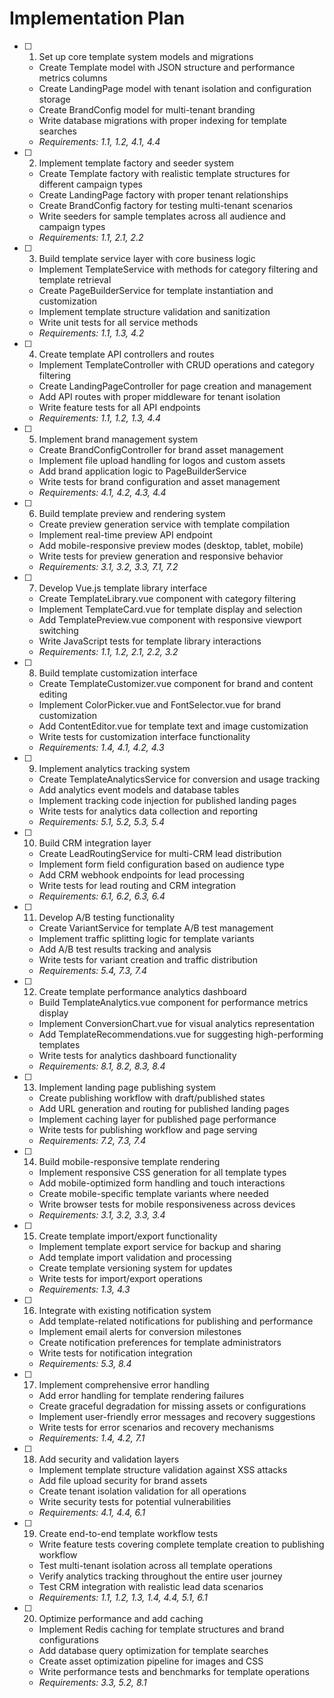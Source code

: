 # Implementation Plan

- [ ] 1. Set up core template system models and migrations
  - Create Template model with JSON structure and performance metrics columns
  - Create LandingPage model with tenant isolation and configuration storage
  - Create BrandConfig model for multi-tenant branding
  - Write database migrations with proper indexing for template searches
  - _Requirements: 1.1, 1.2, 4.1, 4.4_

- [ ] 2. Implement template factory and seeder system
  - Create Template factory with realistic template structures for different campaign types
  - Create LandingPage factory with proper tenant relationships
  - Create BrandConfig factory for testing multi-tenant scenarios
  - Write seeders for sample templates across all audience and campaign types
  - _Requirements: 1.1, 2.1, 2.2_

- [ ] 3. Build template service layer with core business logic
  - Implement TemplateService with methods for category filtering and template retrieval
  - Create PageBuilderService for template instantiation and customization
  - Implement template structure validation and sanitization
  - Write unit tests for all service methods
  - _Requirements: 1.1, 1.3, 4.2_

- [ ] 4. Create template API controllers and routes
  - Implement TemplateController with CRUD operations and category filtering
  - Create LandingPageController for page creation and management
  - Add API routes with proper middleware for tenant isolation
  - Write feature tests for all API endpoints
  - _Requirements: 1.1, 1.2, 1.3, 4.4_

- [ ] 5. Implement brand management system
  - Create BrandConfigController for brand asset management
  - Implement file upload handling for logos and custom assets
  - Add brand application logic to PageBuilderService
  - Write tests for brand configuration and asset management
  - _Requirements: 4.1, 4.2, 4.3, 4.4_

- [ ] 6. Build template preview and rendering system
  - Create preview generation service with template compilation
  - Implement real-time preview API endpoint
  - Add mobile-responsive preview modes (desktop, tablet, mobile)
  - Write tests for preview generation and responsive behavior
  - _Requirements: 3.1, 3.2, 3.3, 7.1, 7.2_

- [ ] 7. Develop Vue.js template library interface
  - Create TemplateLibrary.vue component with category filtering
  - Implement TemplateCard.vue for template display and selection
  - Add TemplatePreview.vue component with responsive viewport switching
  - Write JavaScript tests for template library interactions
  - _Requirements: 1.1, 1.2, 2.1, 2.2, 3.2_

- [ ] 8. Build template customization interface
  - Create TemplateCustomizer.vue component for brand and content editing
  - Implement ColorPicker.vue and FontSelector.vue for brand customization
  - Add ContentEditor.vue for template text and image customization
  - Write tests for customization interface functionality
  - _Requirements: 1.4, 4.1, 4.2, 4.3_

- [ ] 9. Implement analytics tracking system
  - Create TemplateAnalyticsService for conversion and usage tracking
  - Add analytics event models and database tables
  - Implement tracking code injection for published landing pages
  - Write tests for analytics data collection and reporting
  - _Requirements: 5.1, 5.2, 5.3, 5.4_

- [ ] 10. Build CRM integration layer
  - Create LeadRoutingService for multi-CRM lead distribution
  - Implement form field configuration based on audience type
  - Add CRM webhook endpoints for lead processing
  - Write tests for lead routing and CRM integration
  - _Requirements: 6.1, 6.2, 6.3, 6.4_

- [ ] 11. Develop A/B testing functionality
  - Create VariantService for template A/B test management
  - Implement traffic splitting logic for template variants
  - Add A/B test results tracking and analysis
  - Write tests for variant creation and traffic distribution
  - _Requirements: 5.4, 7.3, 7.4_

- [ ] 12. Create template performance analytics dashboard
  - Build TemplateAnalytics.vue component for performance metrics display
  - Implement ConversionChart.vue for visual analytics representation
  - Add TemplateRecommendations.vue for suggesting high-performing templates
  - Write tests for analytics dashboard functionality
  - _Requirements: 8.1, 8.2, 8.3, 8.4_

- [ ] 13. Implement landing page publishing system
  - Create publishing workflow with draft/published states
  - Add URL generation and routing for published landing pages
  - Implement caching layer for published page performance
  - Write tests for publishing workflow and page serving
  - _Requirements: 7.2, 7.3, 7.4_

- [ ] 14. Build mobile-responsive template rendering
  - Implement responsive CSS generation for all template types
  - Add mobile-optimized form handling and touch interactions
  - Create mobile-specific template variants where needed
  - Write browser tests for mobile responsiveness across devices
  - _Requirements: 3.1, 3.2, 3.3, 3.4_

- [ ] 15. Create template import/export functionality
  - Implement template export service for backup and sharing
  - Add template import validation and processing
  - Create template versioning system for updates
  - Write tests for import/export operations
  - _Requirements: 1.3, 4.3_

- [ ] 16. Integrate with existing notification system
  - Add template-related notifications for publishing and performance
  - Implement email alerts for conversion milestones
  - Create notification preferences for template administrators
  - Write tests for notification integration
  - _Requirements: 5.3, 8.4_

- [ ] 17. Implement comprehensive error handling
  - Add error handling for template rendering failures
  - Create graceful degradation for missing assets or configurations
  - Implement user-friendly error messages and recovery suggestions
  - Write tests for error scenarios and recovery mechanisms
  - _Requirements: 1.4, 4.2, 7.1_

- [ ] 18. Add security and validation layers
  - Implement template structure validation against XSS attacks
  - Add file upload security for brand assets
  - Create tenant isolation validation for all operations
  - Write security tests for potential vulnerabilities
  - _Requirements: 4.1, 4.4, 6.1_

- [ ] 19. Create end-to-end template workflow tests
  - Write feature tests covering complete template creation to publishing workflow
  - Test multi-tenant isolation across all template operations
  - Verify analytics tracking throughout the entire user journey
  - Test CRM integration with realistic lead data scenarios
  - _Requirements: 1.1, 1.2, 1.3, 1.4, 4.4, 5.1, 6.1_

- [ ] 20. Optimize performance and add caching
  - Implement Redis caching for template structures and brand configurations
  - Add database query optimization for template searches
  - Create asset optimization pipeline for images and CSS
  - Write performance tests and benchmarks for template operations
  - _Requirements: 3.3, 5.2, 8.1_
